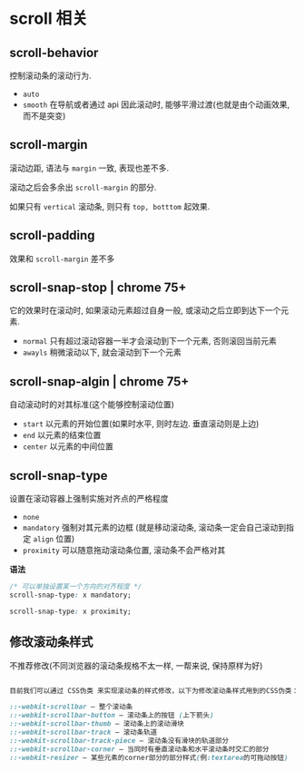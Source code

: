 # scroll 相关

## scroll-behavior

控制滚动条的滚动行为.

- `auto`
- `smooth` 在导航或者通过 api 因此滚动时, 能够平滑过渡(也就是由个动画效果, 而不是突变)

## scroll-margin

滚动边距, 语法与 `margin` 一致, 表现也差不多.

滚动之后会多余出 `scroll-margin` 的部分.

如果只有 `vertical` 滚动条, 则只有 `top, botttom` 起效果.

## scroll-padding

效果和 `scroll-margin` 差不多

## scroll-snap-stop | chrome 75+

它的效果时在滚动时, 如果滚动元素超过自身一般, 或滚动之后立即到达下一个元素.

- `normal` 只有超过滚动容器一半才会滚动到下一个元素, 否则滚回当前元素
- `awayls` 稍微滚动以下, 就会滚动到下一个元素

## scroll-snap-algin | chrome 75+

自动滚动时的对其标准(这个能够控制滚动位置)

- `start` 以元素的开始位置(如果时水平, 则时左边. 垂直滚动则是上边)
- `end` 以元素的结束位置
- `center` 以元素的中间位置

## scroll-snap-type

设置在滚动容器上强制实施对齐点的严格程度

- `none`
- `mandatory` 强制对其元素的边框 (就是移动滚动条, 滚动条一定会自己滚动到指定 `align` 位置)
- `proximity` 可以随意拖动滚动条位置, 滚动条不会严格对其

**语法**

```css
/* 可以单独设置某一个方向的对齐程度 */
scroll-snap-type: x mandatory;

scroll-snap-type: x proximity;
```

## 修改滚动条样式

不推荐修改(不同浏览器的滚动条规格不太一样, 一帮来说, 保持原样为好)

```css

目前我们可以通过 CSS伪类 来实现滚动条的样式修改，以下为修改滚动条样式用到的CSS伪类：

::-webkit-scrollbar — 整个滚动条
::-webkit-scrollbar-button — 滚动条上的按钮 (上下箭头)
::-webkit-scrollbar-thumb — 滚动条上的滚动滑块
::-webkit-scrollbar-track — 滚动条轨道
::-webkit-scrollbar-track-piece — 滚动条没有滑块的轨道部分
::-webkit-scrollbar-corner — 当同时有垂直滚动条和水平滚动条时交汇的部分
::-webkit-resizer — 某些元素的corner部分的部分样式(例:textarea的可拖动按钮)

```

